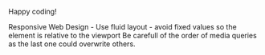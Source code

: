 Happy coding!

Responsive Web Design -
    Use fluid layout - avoid fixed values so the element is relative to the viewport
    Be carefull of the order of media queries as the last one could overwrite others.